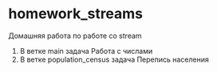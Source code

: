 # homework_streams
Домашняя работа по работе со stream

1. В ветке main задача Работа с числами
2. В ветке population_census задача Перепись населения
